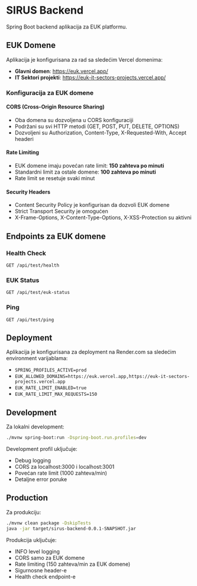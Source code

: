 # SIRUS Backend

Spring Boot backend aplikacija za EUK platformu.

## EUK Domene

Aplikacija je konfigurisana za rad sa sledećim Vercel domenima:

- **Glavni domen**: https://euk.vercel.app/
- **IT Sektori projekti**: https://euk-it-sectors-projects.vercel.app/

### Konfiguracija za EUK domene

#### CORS (Cross-Origin Resource Sharing)
- Oba domena su dozvoljena u CORS konfiguraciji
- Podržani su svi HTTP metodi (GET, POST, PUT, DELETE, OPTIONS)
- Dozvoljeni su Authorization, Content-Type, X-Requested-With, Accept headeri

#### Rate Limiting
- EUK domene imaju povećan rate limit: **150 zahteva po minuti**
- Standardni limit za ostale domene: **100 zahteva po minuti**
- Rate limit se resetuje svaki minut

#### Security Headers
- Content Security Policy je konfigurisan da dozvoli EUK domene
- Strict Transport Security je omogućen
- X-Frame-Options, X-Content-Type-Options, X-XSS-Protection su aktivni

## Endpoints za EUK domene

### Health Check
```
GET /api/test/health
```

### EUK Status
```
GET /api/test/euk-status
```

### Ping
```
GET /api/test/ping
```

## Deployment

Aplikacija je konfigurisana za deployment na Render.com sa sledećim environment varijablama:

- `SPRING_PROFILES_ACTIVE=prod`
- `EUK_ALLOWED_DOMAINS=https://euk.vercel.app,https://euk-it-sectors-projects.vercel.app`
- `EUK_RATE_LIMIT_ENABLED=true`
- `EUK_RATE_LIMIT_MAX_REQUESTS=150`

## Development

Za lokalni development:

```bash
./mvnw spring-boot:run -Dspring-boot.run.profiles=dev
```

Development profil uključuje:
- Debug logging
- CORS za localhost:3000 i localhost:3001
- Povećan rate limit (1000 zahteva/min)
- Detaljne error poruke

## Production

Za produkciju:

```bash
./mvnw clean package -DskipTests
java -jar target/sirus-backend-0.0.1-SNAPSHOT.jar
```

Produkcija uključuje:
- INFO level logging
- CORS samo za EUK domene
- Rate limiting (150 zahteva/min za EUK domene)
- Sigurnosne header-e
- Health check endpoint-e 